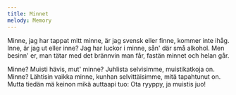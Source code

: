 ```yaml
---
title: Minnet
melody: Memory
---
```


Minne, jag har tappat mitt minne,
är jag svensk eller finne,
kommer inte ihåg.
Inne, är jag ut eller inne?
Jag har luckor i minne,
sån' där små alkohol.
Men besinn' er,
man tätar med det brännvin man får,
fastän minnet och helan går.

Minne? Muisti hävis, mut' minne?
Juhlista selvisimme, muistikatkoja on.
Minne? Lähtisin vaikka minne,
kunhan selvittäisimme,
mitä tapahtunut on.
Mutta tiedän
mä keinon mikä auttaapi tuo:
Ota ryyppy, ja muistis juo!
